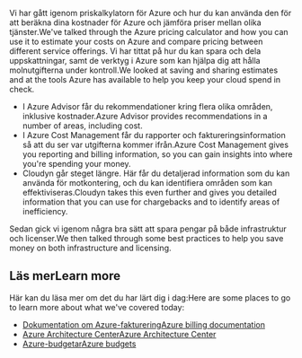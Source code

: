 <span data-ttu-id="c3351-101">Vi har gått igenom priskalkylatorn för Azure och hur du kan använda den för att beräkna dina kostnader för Azure och jämföra priser mellan olika tjänster.</span><span class="sxs-lookup"><span data-stu-id="c3351-101">We've talked through the Azure pricing calculator and how you can use it to estimate your costs on Azure and compare pricing between different service offerings.</span></span> <span data-ttu-id="c3351-102">Vi har tittat på hur du kan spara och dela uppskattningar, samt de verktyg i Azure som kan hjälpa dig att hålla molnutgifterna under kontroll.</span><span class="sxs-lookup"><span data-stu-id="c3351-102">We looked at saving and sharing estimates and at the tools Azure has available to help you keep your cloud spend in check.</span></span> 

- <span data-ttu-id="c3351-103">I Azure Advisor får du rekommendationer kring flera olika områden, inklusive kostnader.</span><span class="sxs-lookup"><span data-stu-id="c3351-103">Azure Advisor provides recommendations in a number of areas, including cost.</span></span>
- <span data-ttu-id="c3351-104">I Azure Cost Management får du rapporter och faktureringsinformation så att du ser var utgifterna kommer ifrån.</span><span class="sxs-lookup"><span data-stu-id="c3351-104">Azure Cost Management gives you reporting and billing information, so you can gain insights into where you're spending your money.</span></span> 
- <span data-ttu-id="c3351-105">Cloudyn går steget längre. Här får du detaljerad information som du kan använda för motkontering, och du kan identifiera områden som kan effektiviseras.</span><span class="sxs-lookup"><span data-stu-id="c3351-105">Cloudyn takes this even further and gives you detailed information that you can use for chargebacks and to identify areas of inefficiency.</span></span>

<span data-ttu-id="c3351-106">Sedan gick vi igenom några bra sätt att spara pengar på både infrastruktur och licenser.</span><span class="sxs-lookup"><span data-stu-id="c3351-106">We then talked through some best practices to help you save money on both infrastructure and licensing.</span></span>

## <a name="learn-more"></a><span data-ttu-id="c3351-107">Läs mer</span><span class="sxs-lookup"><span data-stu-id="c3351-107">Learn more</span></span>

<span data-ttu-id="c3351-108">Här kan du läsa mer om det du har lärt dig i dag:</span><span class="sxs-lookup"><span data-stu-id="c3351-108">Here are some places to go to learn more about what we've covered today:</span></span>

- [<span data-ttu-id="c3351-109">Dokumentation om Azure-fakturering</span><span class="sxs-lookup"><span data-stu-id="c3351-109">Azure billing documentation</span></span>](https://docs.microsoft.com/azure/billing/)
- [<span data-ttu-id="c3351-110">Azure Architecture Center</span><span class="sxs-lookup"><span data-stu-id="c3351-110">Azure Architecture Center</span></span>](https://docs.microsoft.com/azure/architecture/)
- [<span data-ttu-id="c3351-111">Azure-budgetar</span><span class="sxs-lookup"><span data-stu-id="c3351-111">Azure budgets</span></span>](https://docs.microsoft.com/azure/billing/billing-cost-management-budget-scenario)



